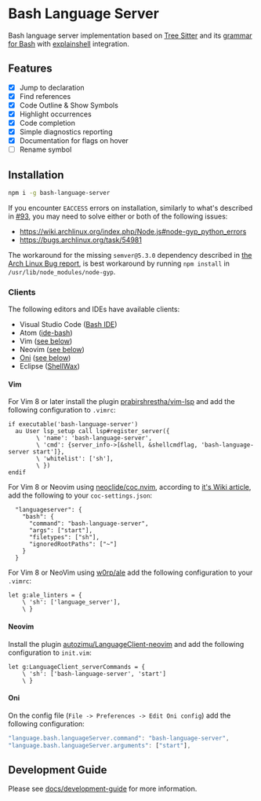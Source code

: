 # Bash Language Server

Bash language server implementation based on [Tree Sitter][tree-sitter] and its [grammar for Bash][tree-sitter-bash]
with [explainshell][explainshell] integration.

## Features

- [x] Jump to declaration
- [x] Find references
- [x] Code Outline & Show Symbols
- [x] Highlight occurrences
- [x] Code completion
- [x] Simple diagnostics reporting
- [x] Documentation for flags on hover
- [ ] Rename symbol

## Installation

```bash
npm i -g bash-language-server
```

If you encounter `EACCESS` errors on installation, similarly to what's described in [#93](https://github.com/mads-hartmann/bash-language-server/issues/93), you may need to solve either or both of the following issues:

- https://wiki.archlinux.org/index.php/Node.js#node-gyp_python_errors
- https://bugs.archlinux.org/task/54981

The workaround for the missing `semver@5.3.0` dependency described in [the Arch Linux Bug report](https://bugs.archlinux.org/task/54981), is best workaround by running `npm install` in `/usr/lib/node_modules/node-gyp`.

### Clients

The following editors and IDEs have available clients:

- Visual Studio Code ([Bash IDE][vscode-marketplace])
- Atom ([ide-bash][ide-bash])
- Vim ([see below](#vim))
- Neovim ([see below](#neovim))
- [Oni](https://github.com/onivim/oni) ([see below](#oni))
- Eclipse ([ShellWax](https://marketplace.eclipse.org/content/shellwax))

#### Vim

For Vim 8 or later install the plugin [prabirshrestha/vim-lsp][vim-lsp] and add the following configuration to `.vimrc`:

```vim
if executable('bash-language-server')
  au User lsp_setup call lsp#register_server({
        \ 'name': 'bash-language-server',
        \ 'cmd': {server_info->[&shell, &shellcmdflag, 'bash-language-server start']},
        \ 'whitelist': ['sh'],
        \ })
endif
```

For Vim 8 or Neovim using [neoclide/coc.nvim][coc.nvim], according to [it's Wiki article](https://github.com/neoclide/coc.nvim/wiki/Language-servers#bash), add the following to your `coc-settings.json`:

```jsonc
  "languageserver": {
    "bash": {
      "command": "bash-language-server",
      "args": ["start"],
      "filetypes": ["sh"],
      "ignoredRootPaths": ["~"]
    }
  }
```

For Vim 8 or NeoVim using [w0rp/ale][vim-ale] add the following
configuration to your `.vimrc`:

```vim
let g:ale_linters = {
    \ 'sh': ['language_server'],
    \ }
```

#### Neovim

Install the plugin [autozimu/LanguageClient-neovim][languageclient-neovim] and add the following configuration to
`init.vim`:

```vim
let g:LanguageClient_serverCommands = {
    \ 'sh': ['bash-language-server', 'start']
    \ }
```

#### Oni

On the config file (`File -> Preferences -> Edit Oni config`) add the following configuration:

```javascript
"language.bash.languageServer.command": "bash-language-server",
"language.bash.languageServer.arguments": ["start"],
```

## Development Guide

Please see [docs/development-guide][dev-guide] for more information.

[tree-sitter]: https://github.com/tree-sitter/tree-sitter
[tree-sitter-bash]: https://github.com/tree-sitter/tree-sitter-bash
[vscode-marketplace]: https://marketplace.visualstudio.com/items?itemName=mads-hartmann.bash-ide-vscode
[dev-guide]: https://github.com/mads-hartmann/bash-language-server/blob/master/docs/development-guide.md
[ide-bash]: https://atom.io/packages/ide-bash
[explainshell]: https://explainshell.com/
[languageclient-neovim]: https://github.com/autozimu/LanguageClient-neovim
[vim-lsp]: https://github.com/prabirshrestha/vim-lsp
[vim-ale]: https://github.com/w0rp/ale
[coc.nvim]: https://github.com/neoclide/coc.nvim
